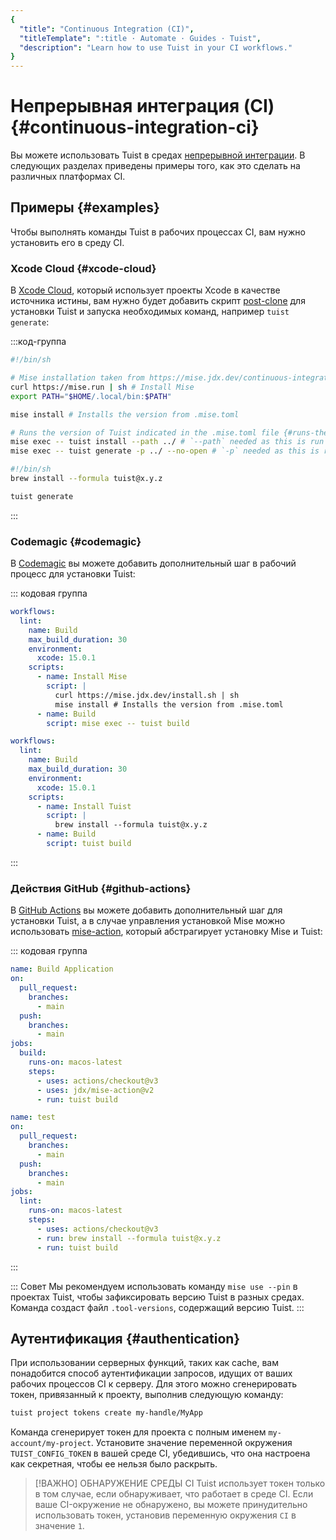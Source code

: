 ```yaml
---
{
  "title": "Continuous Integration (CI)",
  "titleTemplate": ":title · Automate · Guides · Tuist",
  "description": "Learn how to use Tuist in your CI workflows."
}
---
```

# Непрерывная интеграция (CI) {#continuous-integration-ci}

Вы можете использовать Tuist в средах [непрерывной
интеграции](https://en.wikipedia.org/wiki/Continuous_integration). В следующих
разделах приведены примеры того, как это сделать на различных платформах CI.

## Примеры {#examples}

Чтобы выполнять команды Tuist в рабочих процессах CI, вам нужно установить его в
среду CI.

### Xcode Cloud {#xcode-cloud}

В [Xcode Cloud](https://developer.apple.com/xcode-cloud/), который использует
проекты Xcode в качестве источника истины, вам нужно будет добавить скрипт
[post-clone](https://developer.apple.com/documentation/xcode/writing-custom-build-scripts#Create-a-custom-build-script)
для установки Tuist и запуска необходимых команд, например `tuist generate`:

:::код-группа

```bash [Mise]
#!/bin/sh

# Mise installation taken from https://mise.jdx.dev/continuous-integration.html#xcode-cloud
curl https://mise.run | sh # Install Mise
export PATH="$HOME/.local/bin:$PATH"

mise install # Installs the version from .mise.toml

# Runs the version of Tuist indicated in the .mise.toml file {#runs-the-version-of-tuist-indicated-in-the-misetoml-file}
mise exec -- tuist install --path ../ # `--path` needed as this is run from within the `ci_scripts` directory
mise exec -- tuist generate -p ../ --no-open # `-p` needed as this is run from within the `ci_scripts` directory
```
```bash [Homebrew]
#!/bin/sh
brew install --formula tuist@x.y.z

tuist generate
```
:::
### Codemagic {#codemagic}

В [Codemagic](https://codemagic.io) вы можете добавить дополнительный шаг в
рабочий процесс для установки Tuist:

::: кодовая группа
```yaml [Mise]
workflows:
  lint:
    name: Build
    max_build_duration: 30
    environment:
      xcode: 15.0.1
    scripts:
      - name: Install Mise
        script: |
          curl https://mise.jdx.dev/install.sh | sh
          mise install # Installs the version from .mise.toml
      - name: Build
        script: mise exec -- tuist build
```
```yaml [Homebrew]
workflows:
  lint:
    name: Build
    max_build_duration: 30
    environment:
      xcode: 15.0.1
    scripts:
      - name: Install Tuist
        script: |
          brew install --formula tuist@x.y.z
      - name: Build
        script: tuist build
```
:::

### Действия GitHub {#github-actions}

В [GitHub Actions](https://docs.github.com/en/actions) вы можете добавить
дополнительный шаг для установки Tuist, а в случае управления установкой Mise
можно использовать [mise-action](https://github.com/jdx/mise-action), который
абстрагирует установку Mise и Tuist:

::: кодовая группа
```yaml [Mise]
name: Build Application
on:
  pull_request:
    branches:
      - main
  push:
    branches:
      - main
jobs:
  build:
    runs-on: macos-latest
    steps:
      - uses: actions/checkout@v3
      - uses: jdx/mise-action@v2
      - run: tuist build
```
```yaml [Homebrew]
name: test
on:
  pull_request:
    branches:
      - main
  push:
    branches:
      - main
jobs:
  lint:
    runs-on: macos-latest
    steps:
      - uses: actions/checkout@v3
      - run: brew install --formula tuist@x.y.z
      - run: tuist build
```
:::

::: Совет Мы рекомендуем использовать команду `mise use --pin` в проектах Tuist,
чтобы зафиксировать версию Tuist в разных средах. Команда создаст файл
`.tool-versions`, содержащий версию Tuist. :::

## Аутентификация {#authentication}

При использовании серверных функций, таких как
<LocalizedLink href="/guides/features/cache">cache</LocalizedLink>, вам
понадобится способ аутентификации запросов, идущих от ваших рабочих процессов CI
к серверу. Для этого можно сгенерировать токен, привязанный к проекту, выполнив
следующую команду:

```bash
tuist project tokens create my-handle/MyApp
```

Команда сгенерирует токен для проекта с полным именем `my-account/my-project`.
Установите значение переменной окружения `TUIST_CONFIG_TOKEN` в вашей среде CI,
убедившись, что она настроена как секретная, чтобы ее нельзя было раскрыть.

> [!ВАЖНО] ОБНАРУЖЕНИЕ СРЕДЫ CI Tuist использует токен только в том случае, если
> обнаруживает, что работает в среде CI. Если ваше CI-окружение не обнаружено,
> вы можете принудительно использовать токен, установив переменную окружения
> `CI` в значение `1`.
